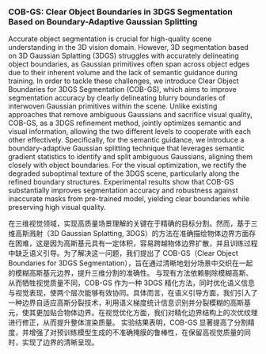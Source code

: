 ### COB-GS: Clear Object Boundaries in 3DGS Segmentation Based on Boundary-Adaptive Gaussian Splitting

Accurate object segmentation is crucial for high-quality scene understanding in the 3D vision domain. However, 3D segmentation based on 3D Gaussian Splatting (3DGS) struggles with accurately delineating object boundaries, as Gaussian primitives often span across object edges due to their inherent volume and the lack of semantic guidance during training. In order to tackle these challenges, we introduce Clear Object Boundaries for 3DGS Segmentation (COB-GS), which aims to improve segmentation accuracy by clearly delineating blurry boundaries of interwoven Gaussian primitives within the scene. Unlike existing approaches that remove ambiguous Gaussians and sacrifice visual quality, COB-GS, as a 3DGS refinement method, jointly optimizes semantic and visual information, allowing the two different levels to cooperate with each other effectively. Specifically, for the semantic guidance, we introduce a boundary-adaptive Gaussian splitting technique that leverages semantic gradient statistics to identify and split ambiguous Gaussians, aligning them closely with object boundaries. For the visual optimization, we rectify the degraded suboptimal texture of the 3DGS scene, particularly along the refined boundary structures. Experimental results show that COB-GS substantially improves segmentation accuracy and robustness against inaccurate masks from pre-trained model, yielding clear boundaries while preserving high visual quality.

在三维视觉领域，实现高质量场景理解的关键在于精确的目标分割。然而，基于三维高斯溅射（3D Gaussian Splatting, 3DGS）的方法在准确描绘物体边界方面存在困难，这是因为高斯基元具有一定体积，容易跨越物体边界扩散，并且训练过程中缺乏语义引导。为了解决这一问题，我们提出了 COB-GS（Clear Object Boundaries for 3DGS Segmentation），旨在通过清晰地划分场景中交织在一起的模糊高斯基元边界，提升三维分割的准确性。
与现有方法依赖剔除模糊高斯、从而牺牲视觉质量不同，COB-GS 作为一种 3DGS 精化方法，同时优化语义信息与视觉表现，使两个层次能够有效协同。具体而言，在语义引导方面，我们引入了一种边界自适应高斯分裂技术，利用语义梯度统计信息识别并分裂模糊的高斯基元，使其更加贴合物体边界。在视觉优化方面，我们对精化边界结构上的次优纹理进行修正，从而提升整体渲染质量。
实验结果表明，COB-GS 显著提高了分割精度，并增强了对预训练模型生成的不准确掩膜的鲁棒性，在保留高视觉质量的同时，实现了边界的清晰呈现。
